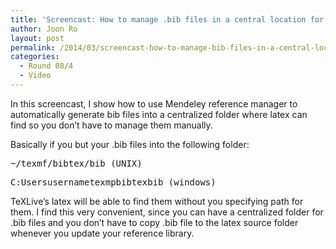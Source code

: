 ```yaml
---
title: 'Screencast: How to manage .bib files in a central location for TeXLive with Mendeley'
author: Joon Ro
layout: post
permalink: /2014/03/screencast-how-to-manage-bib-files-in-a-central-location-for-texlive-with-mendeley/
categories:
  - Round 08/4
  - Video
---
```

In this screencast, I show how to use Mendeley reference manager to automatically generate bib files into a centralized folder where latex can find so you don&#8217;t have to manage them manually.

Basically if you but your .bib files into the following folder:

<pre>~/texmf/bibtex/bib (UNIX)</pre>

<pre>C:Usersusernametexmpbibtexbib (windows)</pre>

TeXLive&#8217;s latex will be able to find them without you specifying path for them. I find this very convenient, since you can have a centralized folder for .bib files and you don&#8217;t have to copy .bib file to the latex source folder whenever you update your reference library.